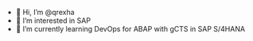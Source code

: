 - 👋 Hi, I’m @qrexha
- 👀 I’m interested in SAP
- 🌱 I’m currently learning DevOps for ABAP with gCTS in SAP S/4HANA


<!---
qrexha/qrexha is a ✨ special ✨ repository because its `README.md` (this file) appears on your GitHub profile.
You can click the Preview link to take a look at your changes.
--->
